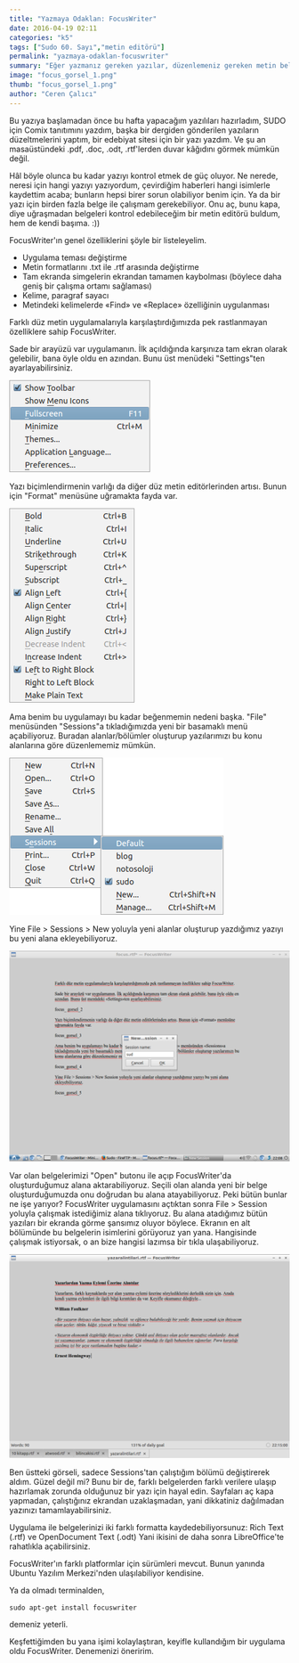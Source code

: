 ```yaml
---
title: "Yazmaya Odaklan: FocusWriter"
date: 2016-04-19 02:11
categories: "k5"
tags: ["Sudo 60. Sayı","metin editörü"]
permalink: "yazmaya-odaklan-focuswriter"
summary: "Eğer yazmanız gereken yazılar, düzenlemeniz gereken metin belgeleri çoksa FocusWriter, bunları dikkatinizin dağılmasına izin vermeden kontrol edebilmenizi sağlayan, şık bir uygulama."
image: "focus_gorsel_1.png"
thumb: "focus_gorsel_1.png"
author: "Ceren Çalıcı"
---
```


Bu yazıya başlamadan önce bu hafta yapacağım yazılıları hazırladım, SUDO için Comix tanıtımını yazdım, başka bir dergiden gönderilen yazıların düzeltmelerini yaptım, bir edebiyat sitesi için bir yazı yazdım. Ve şu an masaüstündeki .pdf, .doc, .odt, .rtf'lerden duvar kâğıdını görmek mümkün değil.

Hâl böyle olunca bu kadar yazıyı kontrol etmek de güç oluyor. Ne nerede, neresi için hangi yazıyı yazıyordum, çevirdiğim haberleri hangi isimlerle kaydettim acaba; bunların hepsi birer sorun olabiliyor benim için. Ya da bir yazı için birden fazla belge ile çalışmam gerekebiliyor. Onu aç, bunu kapa, diye uğraşmadan belgeleri kontrol edebileceğim bir metin editörü buldum, hem de kendi başıma. :))

FocusWriter'ın genel özelliklerini şöyle bir listeleyelim.

- Uygulama teması değiştirme
- Metin formatlarını .txt ile .rtf arasında değiştirme
- Tam ekranda simgelerin ekrandan tamamen kaybolması (böylece daha geniş bir çalışma ortamı sağlaması)
- Kelime, paragraf sayacı
- Metindeki kelimelerde «Find» ve «Replace» özelliğinin uygulanması

Farklı düz metin uygulamalarıyla karşılaştırdığımızda pek rastlanmayan özelliklere sahip FocusWriter.

Sade bir arayüzü var uygulamanın. İlk açıldığında karşınıza tam ekran olarak gelebilir, bana öyle oldu en azından. Bunu üst menüdeki "Settings"ten ayarlayabilirsiniz.

![](images/post/yazmaya-odaklan-focuswriter/focus_gorsel_2.png)

Yazı biçimlendirmenin varlığı da diğer düz metin editörlerinden artısı. Bunun için "Format" menüsüne uğramakta fayda var.

![](images/post/yazmaya-odaklan-focuswriter/focus_gorsel_3.png)

Ama benim bu uygulamayı bu kadar beğenmemin nedeni başka. "File" menüsünden "Sessions"a tıkladığımızda yeni bir basamaklı menü açabiliyoruz. Buradan alanlar/bölümler oluşturup yazılarımızı bu konu alanlarına göre düzenlememiz mümkün.

![](images/post/yazmaya-odaklan-focuswriter/focus_gorsel_4.png)

Yine File > Sessions > New yoluyla yeni alanlar oluşturup yazdığımız yazıyı bu yeni alana ekleyebiliyoruz.

![](images/post/yazmaya-odaklan-focuswriter/focus_gorsel_5.png)

Var olan belgelerimizi "Open" butonu ile açıp FocusWriter'da oluşturduğumuz alana aktarabiliyoruz. Seçili olan alanda yeni bir belge oluşturduğumuzda onu doğrudan bu alana atayabiliyoruz. Peki bütün bunlar ne işe yarıyor? FocusWriter uygulamasını açtıktan sonra File > Session yoluyla çalışmak istediğimiz alana tıklıyoruz. Bu alana atadığımız bütün yazıları bir ekranda görme şansımız oluyor böylece. Ekranın en alt bölümünde bu belgelerin isimlerini görüyoruz yan yana. Hangisinde çalışmak istiyorsak, o an bize hangisi lazımsa bir tıkla ulaşabiliyoruz.

![](images/post/yazmaya-odaklan-focuswriter/focus_gorsel_6.png)

Ben üstteki görseli, sadece Sessions'tan çalıştığım bölümü değiştirerek aldım. Güzel değil mi? Bunu bir de, farklı belgelerden farklı verilere ulaşıp hazırlamak zorunda olduğunuz bir yazı için hayal edin. Sayfaları aç kapa yapmadan, çalıştığınız ekrandan uzaklaşmadan, yani dikkatiniz dağılmadan yazınızı tamamlayabilirsiniz.

Uygulama ile belgelerinizi iki farklı formatta kaydedebiliyorsunuz: Rich Text (.rtf) ve OpenDocument Text (.odt) Yani ikisini de daha sonra LibreOffice'te rahatlıkla açabilirsiniz.

FocusWriter'ın farklı platformlar için sürümleri mevcut. Bunun yanında Ubuntu Yazılım Merkezi'nden ulaşılabiliyor kendisine.

Ya da olmadı terminalden,

```
sudo apt-get install focuswriter
```

demeniz yeterli.

Keşfettiğimden bu yana işimi kolaylaştıran, keyifle kullandığım bir uygulama oldu FocusWriter. Denemenizi öneririm.
